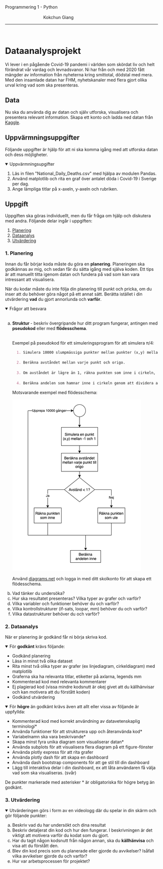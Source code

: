 

<p> Programmering 1 - Python &ensp;&emsp;&emsp;&emsp;&emsp;&emsp;&emsp;&emsp;&emsp;&emsp;&emsp;&emsp;&emsp;&emsp;&emsp;&emsp;&emsp;&ensp;&emsp;&emsp;&emsp;&emsp;&emsp;&emsp;&emsp;&emsp;&emsp;&emsp;&emsp;&emsp;&emsp;&emsp;&emsp;&emsp;&ensp;&emsp;&emsp;&emsp;&emsp;&emsp;&emsp;&emsp;&emsp;&emsp;&emsp;&emsp;Kokchun Giang </p>
<hr>
<br>

# Dataanalysprojekt 

Vi lever i en pågående Covid-19 pandemi i världen som skördat liv och helt förändrat vår vardag och levnadsvanor. Ni har från och med 2020 fått mängder av information från nyheterna kring smittotal, dödstal med mera. Med den insamlade datan har FHM, nyhetskanaler med flera gjort olika urval kring vad som ska presenteras. 

## Data

Nu ska du använda dig av datan och själv utforska, visualisera och presentera relevant information. Skapa ett konto och ladda ned datan från [Kaggle](https://www.kaggle.com/vascodegama/sweden-covid19-data).

## Uppvärmningsuppgifter

Följande uppgifter är hjälp för att ni ska komma igång med att utforska datan och dess möjligheter.  

<details open>

<summary>Uppvärmningsupgifter </summary>

1. Läs in filen "National_Daily_Deaths.csv" med hjälpa av modulen Pandas.
2. Använd matplotlib och rita en graf över antalet döda i Covid-19 i Sverige per dag. 
3. Ange lämpliga titlar på x-axeln, y-axeln och rubriken.

</details>

## Uppgift
Uppgiften ska göras individuellt, men du får fråga om hjälp och diskutera med andra. Följande delar ingår i uppgiften:

1. [Planering](#1.-planering)
2. [Dataanalys](#2.-dataanalys)
3. [Utvärdering](#3.-utvärdering)


### 1. Planering

Innan du får börjar koda måste du göra en <b>planering</b>. Planeringen ska godkännas av mig, och sedan får du sätta igång med själva koden. Ett tips är att manuellt titta igenom datan och fundera på vad som kan vara intressant att visualisera.

När du kodar måste du inte följa din planering till punkt och pricka, om du inser att du behöver göra något på ett annat sätt. Berätta istället i din utvärdering <b>vad</b> du gjort annorlunda och <b>varför</b>.

<details open>

<summary>Frågor att besvara </summary>
<br>

<ol type="a">
  <li><b> Struktur </b>- beskriv övergripande hur ditt program fungerar, antingen med <b>pseudokod</b> eller med <b>flödesschema</b>. 
  <br><br>

  Exempel på pseudokod för ett simuleringsprogram för att simulera &pi;/4: 
  ```md
    1. Simulera 10000 slumpmässiga punkter mellan punkter (x,y) mellan -1 och 1.

    2. Beräkna avståndet mellan varje punkt och origo.

    3. Om avståndet är lägre än 1, räkna punkten som inne i cirkeln, annars ute.

    4. Beräkna andelen som hamnar inne i cirkeln genom att dividera antalet inne med totalt antal simulerade punkter. 
  ```

  Motsvarande exempel med flödesschema: 

![alt text](https://github.com/NTI-Kronhus/TE19CD-PRRPRR01/blob/master/assets/Simulera_pi_FC.png?raw=true "Flow chart")

  Använd [diagrams.net](https://www.diagrams.net/) och logga in med ditt skolkonto för att skapa ett flödesschema. 
  </li>
  <li>Vad tänker du undersöka?</li>
  <li>Hur ska resultatet presenteras? Vilka typer av grafer och varför? </li>
  <li>Vilka variabler och funktioner behöver du och varför?</li>
  <li>Vilka kontrollstrukturer (if-sats, loopar, mm) behöver du och varför?</li>
  <li>Vilka datastrukturer behöver du och varför?</li>
</ol>

</details>

### 2. Dataanalys

När er planering är godkänd får ni börja skriva kod. 
<details open>
<summary>För <b>godkänt</b> krävs följande:</summary>

- Godkänd planering
- Läsa in minst två olika dataset
- Rita minst två olika typer av grafer (ex linjediagram, cirkeldiagram) med matplotlib
- Graferna ska ha relevanta titlar, etiketter på axlarna, legends mm  
- Kommenterad kod med relevanta kommentarer
- Ej plagierad kod (vissa mindre kodsnutt är okej givet att du källhänvisar och kan motivera att du förstått koden)
- Godkänd utvärdering
</details>

<details open>
<summary>För <b>högre</b> än godkänt krävs även att allt eller vissa av följande är uppfyllda:</summary>

- Kommenterad kod med korrekt användning av datavetenskaplig terminologi*
- Använda funktioner för att strukturera upp och återanvända kod*
- Variabelnamn ska vara beskrivande*
- Skapa minst fyra unika diagram som visualiserar datan*
- Använda subplots för att visualisera flera diagram på ett figure-fönster
- Använda plotly express för att rita grafer
- Använda plotly dash för att skapa en dashboard
- Använda dash bootstrap components för att ge stil till din dashboard
- Lägg till interaktiva delar i din dashboard, ex att låta användaren få välja vad som ska visualiseras. (svår)


De punkter markerade med asterisker * är obligatoriska för högre betyg än godkänt.
</details>

### 3. Utvärdering

<details open>

<summary>Utvärderingen görs i form av en videologg där du spelar in din skärm och gör följande punkter:</summary>

<ol type="a">
  <li>Beskriv vad du har undersökt och dina resultat</li>
  <li>Beskriv detaljerat din kod och hur den fungerar. I beskrivningen är det viktigt att motivera varför du kodat som du gjort.</li>
  <li>Har du tagit någon kodsnutt från någon annan, ska du <b>källhänvisa</b> och visa att du förstått den.</li>
  <li>Blev din kod precis som du planerade eller gjorde du avvikelser? Isåfall vilka avvikelser gjorde du och varför?</li>
  <li>Hur var arbetsprocessen för projektet?</li>

</details>